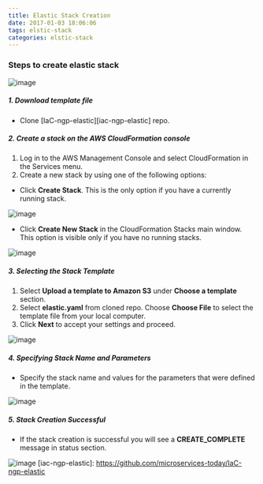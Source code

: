 ```yaml
---
title: Elastic Stack Creation
date: 2017-01-03 18:06:06
tags: elstic-stack
categories: elstic-stack
---
```


### Steps to create elastic stack
![image](http://blog.microservices.today/images/elastic-stack/elastic-stack.png)
##### 1. Download template file
- Clone [IaC-ngp-elastic][iac-ngp-elastic] repo.

##### 2. Create a stack on the AWS CloudFormation console
1. Log in to the AWS Management Console and select CloudFormation in the Services menu.
2. Create a new stack by using one of the following options:
 - Click **Create Stack**. This is the only option if you have a currently running stack.

![image](../../console-create-stack-button.png)
 - Click **Create New Stack** in the CloudFormation Stacks main window. This option is visible only if you have no running stacks.

![image](http://blog.microservices.today/images/elastic-stack/console-create-stack-button1.png)

##### 3. Selecting the Stack Template
1. Select **Upload a template to Amazon S3** under **Choose a template** section.
2. Select **elastic.yaml** from cloned repo. Choose **Choose File** to select the template file from your local computer.
3. Click **Next** to accept your settings and proceed.

![image](http://blog.microservices.today/images/elastic-stack/select-template.png)

##### 4. Specifying Stack Name and Parameters
- Specify the stack name and values for the parameters that were defined in the template.

![image](http://blog.microservices.today/images/elastic-stack/parameters.png)

##### 5. Stack Creation Successful
- If the stack creation is successful you will see a **CREATE_COMPLETE** message in status section.

![image](http://blog.microservices.today/images/elastic-stack/creation-completed.png)
[iac-ngp-elastic]: <https://github.com/microservices-today/IaC-ngp-elastic>